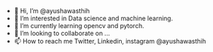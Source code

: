 - 👋 Hi, I’m @ayushawasthih
- 👀 I’m interested in Data science and machine learning.
- 🌱 I’m currently learning opencv and pytorch.
- 💞️ I’m looking to collaborate on ...
- 📫 How to reach me Twitter, Linkedin, instagram @ayushawasthih

<!---
ayushawasthih/ayushawasthih is a ✨ special ✨ repository because its `README.md` (this file) appears on your GitHub profile.
You can click the Preview link to take a look at your changes.
--->
